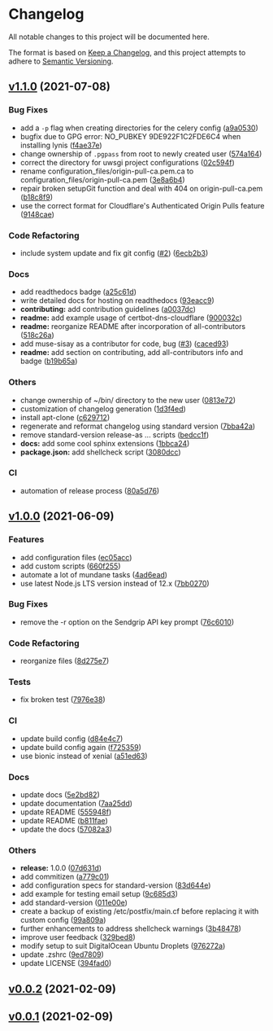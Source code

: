 # Changelog

All notable changes to this project will be documented here.

The format is based on [Keep a Changelog](https://keepachangelog.com/en/1.0.0/), and this project attempts to adhere to [Semantic Versioning](https://semver.org/spec/v2.0.0.html).

## [v1.1.0](https://github.com/engineervix/ubuntu-server-setup/compare/v1.0.0...v1.1.0) (2021-07-08)


### Bug Fixes

* add a `-p` flag when creating directories for the celery config ([a9a0530](https://github.com/engineervix/ubuntu-server-setup/commit/a9a05308ed94b739d6a08442ba63651956e9ac85))
* bugfix due to GPG error: NO_PUBKEY 9DE922F1C2FDE6C4 when installing lynis ([f4ae37e](https://github.com/engineervix/ubuntu-server-setup/commit/f4ae37e05b7701eed15a54a13a0e74c727ea87fd))
* change ownership of `.pgpass` from root to newly created user ([574a164](https://github.com/engineervix/ubuntu-server-setup/commit/574a16456492c4847187ec2fc1af92df1aea071e))
* correct the directory for uwsgi project configurations ([02c594f](https://github.com/engineervix/ubuntu-server-setup/commit/02c594f0817d1fbe1683e87e2e899699ca9f8d8b))
* rename configuration_files/origin-pull-ca.pem.ca to configuration_files/origin-pull-ca.pem ([3e8a6b4](https://github.com/engineervix/ubuntu-server-setup/commit/3e8a6b4e8f05b7347e7db6133461b7e2b4affd7a))
* repair broken setupGit function and deal with 404 on origin-pull-ca.pem ([b18c8f9](https://github.com/engineervix/ubuntu-server-setup/commit/b18c8f918069814a3623199cb3976bcc970c5074))
* use the correct format for Cloudflare's Authenticated Origin Pulls feature ([9148cae](https://github.com/engineervix/ubuntu-server-setup/commit/9148caef483256f3d1108aca09bfcd48a8e93a07))


### Code Refactoring

* include system update and fix git config ([#2](https://github.com/engineervix/ubuntu-server-setup/issues/2)) ([6ecb2b3](https://github.com/engineervix/ubuntu-server-setup/commit/6ecb2b3f490a063a8a64b076d71b9b20002c04f6))


### Docs

* add readthedocs badge ([a25c61d](https://github.com/engineervix/ubuntu-server-setup/commit/a25c61d9af66b8ad992120787c51f6644aecf5d3))
* write detailed docs for hosting on readthedocs ([93eacc9](https://github.com/engineervix/ubuntu-server-setup/commit/93eacc93ac8f31a06f40056bf8cfeb8a825853a8))
* **contributing:** add contribution guidelines ([a0037dc](https://github.com/engineervix/ubuntu-server-setup/commit/a0037dc1a0d132fc2f60be46bb100fca97625e59))
* **readme:** add example usage of certbot-dns-cloudflare ([900032c](https://github.com/engineervix/ubuntu-server-setup/commit/900032c9757954781281ede0f918e18ab20df109))
* **readme:** reorganize README after incorporation of all-contributors ([518c26a](https://github.com/engineervix/ubuntu-server-setup/commit/518c26a91c907245d5989cba06589b4d0dc063f7))
* add muse-sisay as a contributor for code, bug ([#3](https://github.com/engineervix/ubuntu-server-setup/issues/3)) ([caced93](https://github.com/engineervix/ubuntu-server-setup/commit/caced9392fb796f07de853ad92cf3e273843adf8))
* **readme:** add section on contributing, add all-contributors info and badge ([b19b65a](https://github.com/engineervix/ubuntu-server-setup/commit/b19b65a9dbb3e3e21d8f2e1d2682ccd6a9223a68))


### Others

* change ownership of ~/bin/ directory to the new user ([0813e72](https://github.com/engineervix/ubuntu-server-setup/commit/0813e7201ab12dff1013f51258d041476d15438f))
* customization of changelog generation ([1d3f4ed](https://github.com/engineervix/ubuntu-server-setup/commit/1d3f4ed1050f17abbcd8251c7f2b8ca37159b9e7))
* install apt-clone ([c629712](https://github.com/engineervix/ubuntu-server-setup/commit/c629712cf64c10cfddba438a81da5d40d4242aaf))
* regenerate and reformat changelog using standard version ([7bba42a](https://github.com/engineervix/ubuntu-server-setup/commit/7bba42adcbbc801c2dcd2e85a3187f448a6ff8ed))
* remove standard-version release-as ... scripts ([bedcc1f](https://github.com/engineervix/ubuntu-server-setup/commit/bedcc1f51044edb6967b0ed4e30c7811b4388d08))
* **docs:** add some cool sphinx extensions ([1bbca24](https://github.com/engineervix/ubuntu-server-setup/commit/1bbca24742056bbfc7b2033862e937a59f95403e))
* **package.json:** add shellcheck script ([3080dcc](https://github.com/engineervix/ubuntu-server-setup/commit/3080dcce92725f8cef3d2c1c8e7eb165e92aff10))


### CI

* automation of release process ([80a5d76](https://github.com/engineervix/ubuntu-server-setup/commit/80a5d76847c56b5c8df7d64a3f85040f6c21bd0e))

## [v1.0.0](https://github.com/engineervix/ubuntu-server-setup/compare/v0.0.2...v1.0.0) (2021-06-09)


### Features

* add configuration files ([ec05acc](https://github.com/engineervix/ubuntu-server-setup/commit/ec05acc37602414586366bee8f26f34eed4d49e9))
* add custom scripts ([660f255](https://github.com/engineervix/ubuntu-server-setup/commit/660f2554a4f4fbd22dcda454239031d04432d337))
* automate a lot of mundane tasks ([4ad6ead](https://github.com/engineervix/ubuntu-server-setup/commit/4ad6ead5cb751233b70180e30b33f782383a4a6c))
* use latest Node.js LTS version instead of 12.x ([7bb0270](https://github.com/engineervix/ubuntu-server-setup/commit/7bb02701222c453ddcbc57964cbb37938f97dc4a))


### Bug Fixes

* remove the -r option on the Sendgrip API key prompt ([76c6010](https://github.com/engineervix/ubuntu-server-setup/commit/76c6010c71809fa5f7a0c3f49989b01416b82796))


### Code Refactoring

* reorganize files ([8d275e7](https://github.com/engineervix/ubuntu-server-setup/commit/8d275e7d8f4d2e3c6bd1dce71610daf2daac74fb))


### Tests

* fix broken test ([7976e38](https://github.com/engineervix/ubuntu-server-setup/commit/7976e382aaa1914bed7c96ea827ea7d2f685d573))


### CI

* update build config ([d84e4c7](https://github.com/engineervix/ubuntu-server-setup/commit/d84e4c72ad855a5d165d1f4587757f2b26a3398d))
* update build config again ([f725359](https://github.com/engineervix/ubuntu-server-setup/commit/f7253592d80e6126df0ffb7599b776100854124a))
* use bionic instead of xenial ([a51ed63](https://github.com/engineervix/ubuntu-server-setup/commit/a51ed632465504273399747dc3d262177da9e82f))


### Docs

* update docs ([5e2bd82](https://github.com/engineervix/ubuntu-server-setup/commit/5e2bd823774aafdfb5987f0d4212457b01bfd892))
* update documentation ([7aa25dd](https://github.com/engineervix/ubuntu-server-setup/commit/7aa25dd94d8f7800ad89cb250045770d0cbfc623))
* update README ([555948f](https://github.com/engineervix/ubuntu-server-setup/commit/555948f8c389b776138412490e148694ffd4012d))
* update README ([b811fae](https://github.com/engineervix/ubuntu-server-setup/commit/b811fae0b359330f5806628261a595201c2678c1))
* update the docs ([57082a3](https://github.com/engineervix/ubuntu-server-setup/commit/57082a31d1a67248866a9a29d071f55e30800a65))


### Others

* **release:** 1.0.0 ([07d631d](https://github.com/engineervix/ubuntu-server-setup/commit/07d631d29f217080325d841218df8f50d5294181))
* add commitizen ([a779c01](https://github.com/engineervix/ubuntu-server-setup/commit/a779c0163a3d89cd5c294eebfaedf8e13dfa528f))
* add configuration specs for standard-version ([83d644e](https://github.com/engineervix/ubuntu-server-setup/commit/83d644ea473e79d96b5eb2f0c20af2e82518a5ad))
* add example for testing email setup ([9c685d3](https://github.com/engineervix/ubuntu-server-setup/commit/9c685d3cb8b3f737b610a7b093a0375f07d8a1cf))
* add standard-version ([011e00e](https://github.com/engineervix/ubuntu-server-setup/commit/011e00e0159a4152049b86a6e1785cd828f1228a))
* create a backup of existing /etc/postfix/main.cf before replacing it with custom config ([99a809a](https://github.com/engineervix/ubuntu-server-setup/commit/99a809a24803b9f77181b3faf97b3e05fa1854dd))
* further enhancements to address shellcheck warnings ([3b48478](https://github.com/engineervix/ubuntu-server-setup/commit/3b48478ed0fe471d0e3e2c200777f4d424a4739d))
* improve user feedback ([329bed8](https://github.com/engineervix/ubuntu-server-setup/commit/329bed8c815a704e0a4b5b56356cd95b58d415b9))
* modify setup to suit DigitalOcean Ubuntu Droplets ([976272a](https://github.com/engineervix/ubuntu-server-setup/commit/976272a1e909944106b70b8cf2aa441e1d9fca13))
* update .zshrc ([9ed7809](https://github.com/engineervix/ubuntu-server-setup/commit/9ed7809530ffbff996613d8e484be983cba040fe))
* update LICENSE ([394fad0](https://github.com/engineervix/ubuntu-server-setup/commit/394fad0b7bc1ae943ee76ef6b7a1605ad62cb0f7))

## [v0.0.2](https://github.com/engineervix/ubuntu-server-setup/compare/v0.0.1...v0.0.2) (2021-02-09)

## [v0.0.1](https://github.com/engineervix/ubuntu-server-setup/compare/6ce63c9e1b58232c993f4fc8bf2ccbac5af6026d...v0.0.1) (2021-02-09)
